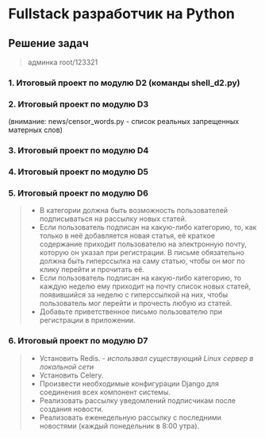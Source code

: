 # Fullstack разработчик на Python

## Решение задач

> админка root/123321

### 1. Итоговый проект по модулю D2 (команды shell_d2.py)

### 2. Итоговый проект по модулю D3 
(внимание: news/censor_words.py - список реальных запрещенных матерных слов)

### 3. Итоговый проект по модулю D4 

### 4. Итоговый проект по модулю D5 

### 5. Итоговый проект по модулю D6 
> * В категории должна быть возможность пользователей подписываться на рассылку новых статей.
> * Если пользователь подписан на какую-либо категорию, то, как только в неё добавляется новая статья, её краткое содержание приходит пользователю на электронную почту, которую он указал при регистрации. В письме обязательно должна быть гиперссылка на саму статью, чтобы он мог по клику перейти и прочитать её.
> * Если пользователь подписан на какую-либо категорию, то каждую неделю ему приходит на почту список новых статей, появившийся за неделю с гиперссылкой на них, чтобы пользователь мог перейти и прочесть любую из статей.
> * Добавьте приветственное письмо пользователю при регистрации в приложении.

### 6. Итоговый проект по модулю D7
> * Установить Redis.  - *использвал существующий Linux сервер в локальной сети*
> * Установить Celery.
> * Произвести необходимые конфигурации Django для соединения всех компонент системы.
> * Реализовать рассылку уведомлений подписчикам после создания новости.
> * Реализовать еженедельную рассылку с последними новостями (каждый понедельник в 8:00 утра). 
